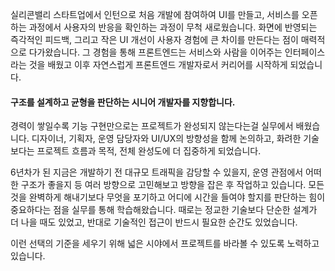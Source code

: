 실리콘밸리 스타트업에서 인턴으로 처음 개발에 참여하여 UI를 만들고, 서비스를 오픈하는 과정에서 사용자의 반응을 확인하는 과정이 무척 새로웠습니다. 화면에 반영되는 즉각적인 피드백, 그리고 작은 UI 개선이 사용자 경험에 큰 차이를 만든다는 점이 매력적으로 다가왔습니다. 
그 경험을 통해 프론트엔드는 서비스와 사람을 이어주는 인터페이스라는 것을 배웠고 이후 자연스럽게 프론트엔드 개발자로서 커리어를 시작하게 되었습니다. 

#### 구조를 설계하고 균형을 판단하는 시니어 개발자를 지향합니다.
경력이 쌓일수록 기능 구현만으로는 프로젝트가 완성되지 않는다는걸 실무에서 배웠습니다. 디자이너, 기획자, 운영 담당자와 UI/UX의 방향성을 함께 논의하고, 화려한 기술보다는 프로젝트 흐름과 목적, 전체 완성도에 더 집중하게 되었습니다.

6년차가 된 지금은 개발하기 전 대규모 트래픽을 감당할 수 있을지, 운영 관점에서 어떠한 구조가 좋을지 등 여러 방향으로 고민해보고 방향을 잡은 후 작업하고 있습니다.
모든 것을 완벽하게 해내기보다 무엇을 포기하고 어디에 시간을 들여야 할지를 판단하는 힘이 중요하다는 점을 실무를 통해 학습해왔습니다.
때로는 정교한 기술보다 단순한 설계가 더 나을 때도 있었고, 반대로 기술적인 접근이 반드시 필요한 순간도 있었습니다.

이런 선택의 기준을 세우기 위해 넓은 시야에서 프로젝트를 바라볼 수 있도록 노력하고 있습니다.

